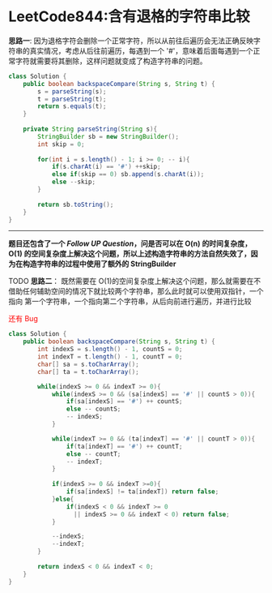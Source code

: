# LeetCode844:含有退格的字符串比较

**思路一**: 因为退格字符会删除一个正常字符，所以从前往后遍历会无法正确反映字符串的真实情况，考虑从后往前遍历，每遇到一个 '#'，意味着后面每遇到一个正常字符就需要将其删除，这样问题就变成了构造字符串的问题。
```java
class Solution {
    public boolean backspaceCompare(String s, String t) {
        s = parseString(s);
        t = parseString(t);
        return s.equals(t);
    }
    
    private String parseString(String s){
        StringBuilder sb = new StringBuilder();
        int skip = 0;
        
        for(int i = s.length() - 1; i >= 0; -- i){
            if(s.charAt(i) == '#') ++skip;
            else if(skip == 0) sb.append(s.charAt(i));
            else --skip;
        }
        
        return sb.toString();
    }
}
```

---

**题目还包含了一个 ***Follow UP Question***，问是否可以在 O(n) 的时间复杂度，O(1) 的空间复杂度上解决这个问题，所以上述构造字符串的方法自然失效了，因为在构造字符串的过程中使用了额外的 StringBuilder**

TODO
**思路二**： 既然需要在 O(1)的空间复杂度上解决这个问题，那么就需要在不借助任何辅助空间的情况下就比较两个字符串，那么此时就可以使用双指针，一个指向 第一个字符串，一个指向第二个字符串，从后向前进行遍历，并进行比较

<font color=red>还有 Bug</font>

```java
class Solution {
    public boolean backspaceCompare(String s, String t) {
        int indexS = s.length() - 1, countS = 0;
        int indexT = t.length() - 1, countT = 0;
        char[] sa = s.toCharArray();
        char[] ta = t.toCharArray();

        while(indexS >= 0 && indexT >= 0){
            while(indexS >= 0 && (sa[indexS] == '#' || countS > 0)){
                if(sa[indexS] == '#') ++ countS;
                else -- countS;
                -- indexS;
            }

            while(indexT >= 0 && (ta[indexT] == '#' || countT > 0)){
                if(ta[indexT] == '#') ++ countT;
                else -- countT;
                -- indexT;
            }
            
            if(indexS >= 0 && indexT >=0){
                if(sa[indexS] != ta[indexT]) return false;
            }else{
                if(indexS < 0 && indexT >= 0
                  || indexS >= 0 && indexT < 0) return false;
            }

            --indexS;
            --indexT;
        }
        
        return indexS < 0 && indexT < 0;
    }
}
```